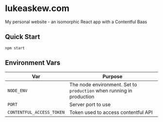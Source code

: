 # lukeaskew.com

My personal website - an isomorphic React app with a Contentful Baas

## Quick Start

```
npm start
```

## Environment Vars

Var | Purpose
--- | ---
`NODE_ENV` | The node environment. Set to `production` when running in production
`PORT` | Server port to use
`CONTENTFUL_ACCESS_TOKEN` | Token used to access contentful API
